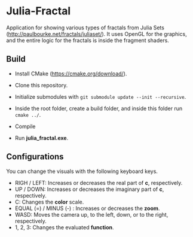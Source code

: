 # Julia-Fractal

Application for showing various types of fractals from Julia Sets (http://paulbourke.net/fractals/juliaset/). It uses OpenGL for the graphics, and the entire logic for the fractals is inside the fragment shaders.

## Build

- Install CMake (https://cmake.org/download/).

- Clone this repository.

- Initialize submodules with ``` git submodule update --init --recursive ```.

- Inside the root folder, create a build folder, and inside this folder run ``` cmake ../ ```.

- Compile

- Run **julia_fractal.exe**.
 
## Configurations

You can change the visuals with the following keyboard keys.

- RIGH / LEFT: Increases or decreases the real part of **c**, respectively.
- UP / DOWN: Increases or decreases the imaginary part of **c**, respectively.
- C: Changes the **color** scale.
- EQUAL (=) / MINUS (-) : Increases or decreases the **zoom**.
- WASD: Moves the camera up, to the left, down, or to the right, respectively.
- 1, 2, 3: Changes the evaluated **function**. 
